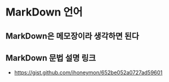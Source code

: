 # MarkDown 언어

## MarkDown은 메모장이라 생각하면 된다

## MarkDown 문법 설명 링크

- https://gist.github.com/ihoneymon/652be052a0727ad59601
